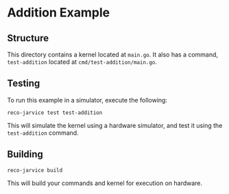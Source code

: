 # Addition Example

## Structure

This directory contains a kernel located at `main.go`. It also has a
command, `test-addition` located at `cmd/test-addition/main.go`.

## Testing

To run this example in a simulator, execute the following:

```
reco-jarvice test test-addition
```

This will simulate the kernel using a hardware simulator, and test it
using the `test-addition` command.

## Building

```
reco-jarvice build
```

This will build your commands and kernel for execution on hardware.
